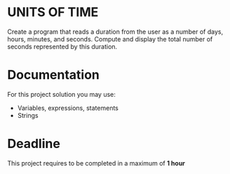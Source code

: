 # UNITS OF TIME

Create a program that reads a duration from the user as a number of days, hours, minutes, and seconds. 
Compute and display the total number of seconds represented by this duration.

# Documentation

For this project solution you may use:

- Variables, expressions, statements
- Strings

# Deadline

This project requires to be completed in a maximum of **1 hour**
